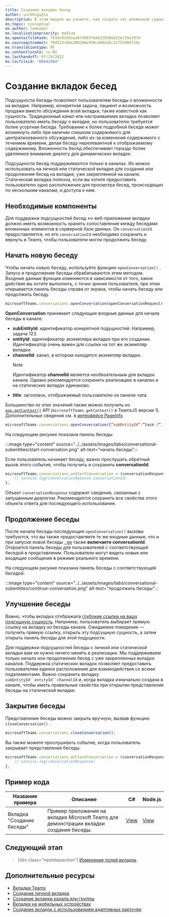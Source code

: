 ```yaml
---
title: Создание вкладок бесед
author: surbhigupta
description: В этом модуле вы узнаете, как создать чат вложенной сущности для вкладок канала, чтобы управлять беседами с помощью примеров кода
ms.topic: conceptual
ms.author: lomeybur
ms.localizationpriority: medium
ms.openlocfilehash: f039c8cb03aa874993f64d32030eb226c59a707d
ms.sourcegitcommit: 79d525c0be309200e930cdd942bc2c753d0b718c
ms.translationtype: MT
ms.contentlocale: ru-RU
ms.lasthandoff: 07/19/2022
ms.locfileid: "66841984"
---
```

# <a name="create-conversational-tabs"></a>Создание вкладок бесед

Подсущности беседы позволяют пользователям беседы о вложенности на вкладке. Например, конкретная задача, пациент и возможность продажи вместо обсуждения всей вкладки, также известной как сущность. Традиционный канал или настраиваемая вкладка позволяет пользователю иметь беседу о вкладке, но пользователю требуется более усортная беседа. Требование к более подробной беседе может возникнуть либо при наличии слишком содержимого для централизованного обсуждения, либо из-за изменения содержимого с течением времени, делая беседу нерелевантной к отображаемому содержимому. Вложенность бесед обеспечивает гораздо более уделяемое внимание диалогу для динамических вкладок.

Подсущности бесед поддерживаются только в каналах. Их можно использовать на личной или статической вкладке для создания или продолжения бесед на вкладке, уже закрепленной на канале. Статическая вкладка полезна, если вы хотите предоставить пользователю одно расположение для просмотра бесед, происходящих по нескольким каналам, и доступа к ним.

## <a name="prerequisites"></a>Необходимые компоненты

Для поддержки подсущностей бесед ↔ веб-приложение вкладки должно иметь возможность хранить сопоставление между беседами вложенных элементов в серверной базе данных. Он `conversationId` предоставляется, но его `conversationId` необходимо сохранить и вернуть в Teams, чтобы пользователи могли продолжить беседу.

## <a name="start-a-new-conversation"></a>Начать новую беседу

Чтобы начать новую беседу, используйте функцию `openConversation()` . Запуск и продолжение беседы обрабатываются этим методом. Входные данные функции изменяются в зависимости от того, какое действие вы хотите выполнить, с точки зрения пользователя, при этом открывается панель беседы справа от экрана, чтобы начать беседу или продолжить беседу.

``` javascript
microsoftTeams.conversations.openConversation(openConversationRequest);
```

**OpenConversation** принимает следующие входные данные для начала беседы в канале:

* **subEntityId**: идентификатор конкретной подущностей. Например, задача 123.
* **entityId**: идентификатор экземпляра вкладки при его создании. Идентификатор очень важен для ссылки на тот же экземпляр вкладки.
* **channelId**: канал, в котором находится экземпляр вкладки.
   > [!NOTE]
   > Идентификатор **channelId** является необязательным для вкладок канала. Однако рекомендуется сохранить реализацию в каналах и на статических вкладах одинаково.
* **title**: заголовок, отображаемый пользователю на панели чата.

Большинство из этих значений также можно получить из [`app.getContext()`](/javascript/api/@microsoft/teams-js/app?view=msteams-client-js-latest#@microsoft-teams-js-app-getcontext&preserve-view=true) API (`microsoftTeams.getContext()` в TeamsJS версии 1). Дополнительные сведения см. в [интерфейсе PageInfo](/javascript/api/@microsoft/teams-js/app?view=msteams-client-js-latest#@microsoft-teams-js-app-pageinfo&preserve-view=true)

```javascript
microsoftTeams.conversations.openConversation({“subEntityId”:”task-1”, “entityId”: “tabInstanceId-1”, “channelId”: ”19:baa6e71f65b948d189bf5c892baa8e5a@thread.skype”, “title”: "Task Title”});
```

На следующем рисунке показана панель беседы:

:::image type="content" source="../../assets/images/tabs/conversational-subentities/start-conversation.png" alt-text="начать беседы":::

Если пользователь начинает беседу, важно прослушать обратный вызов этого события, чтобы получить и сохранить **conversationId**:

```javascript
microsoftTeams.conversations.onStartConversation = (conversationResponse) => {
    // console.log(conversationReponse.conversationId)
};
```

Объект `conversationResponse` содержит сведения, связанные с запущенным диалогом. Рекомендуется сохранить все свойства этого объекта ответа для последующего использования.

## <a name="continue-a-conversation"></a>Продолжение беседы

После начала беседы последующие `openConversation()` вызовы требуются, что вы также предоставляете те же входные данные, что и при запуске новой беседы [, но](#start-a-new-conversation) также **включаете conversationId**. Откроется панель беседы для пользователей с соответствующей беседой в представлении. Пользователи могут видеть новые или входящие сообщения в режиме реального времени.

На следующем рисунке показана панель беседы с соответствующей беседой:

:::image type="content" source="../../assets/images/tabs/conversational-subentities/continue-conversation.png" alt-text="продолжить беседы":::

## <a name="enhance-a-conversation"></a>Улучшение беседы

Важно, чтобы вкладка отображала [глубокие ссылки на вашу подсущную сущность](~/concepts/build-and-test/deep-links.md). Например, пользователь выбирает прямую ссылку на вкладку из беседы канала. Ожидаемое поведение — получить прямую ссылку, открыть эту подсущную сущность, а затем открыть панель беседы для этой подущности.

Для поддержки подсущностей беседы с личной или статической вкладки вам не нужно ничего менять в реализации. Мы поддерживаем только начало или продолжение бесед с уже закрепленных вкладок каналов. Поддержка статических вкладок позволяет предоставить пользователям единое расположение для взаимодействия со всеми подэлементами. Важно сохранить вкладку `subEntityId``entityId``channelId` и, когда вкладка изначально создана в канале, чтобы иметь правильные свойства при открытии представления беседы на статической вкладке.

## <a name="close-a-conversation"></a>Закрытие беседы

Представление беседы можно закрыть вручную, вызвав функцию `closeConversation()` .

```javascript
microsoftTeams.conversations.closeConversation();
```

Вы также можете прослушивать событие, когда пользователь закрывает представление беседы.

```javascript
microsoftTeams.conversations.onCloseConversation = (conversationResponse) => {
    // console.log(conversationResponse)
};
```

## <a name="code-sample"></a>Пример кода

| Название примера | Описание | C# |Node.js|
|-------------|-------------|------|----|
|Вкладка "Создание беседы"| Пример приложения на вкладке Microsoft Teams для демонстрации вкладки создания беседы. | [View](https://github.com/OfficeDev/Microsoft-Teams-Samples/tree/main/samples/tab-conversations/csharp) |  [View](https://github.com/OfficeDev/Microsoft-Teams-Samples/tree/main/samples/tab-conversations/nodejs) |

## <a name="next-step"></a>Следующий этап

> [!div class="nextstepaction"]
> [Изменения полей вкладок](~/resources/removing-tab-margins.md)

## <a name="see-also"></a>Дополнительные ресурсы

* [Вкладки Teams](~/tabs/what-are-tabs.md)
* [Создание личной вкладки](~/tabs/how-to/create-personal-tab.md)
* [Создание вкладки канала или группы](~/tabs/how-to/create-channel-group-tab.md)
* [Вкладки на мобильных устройствах](~/tabs/design/tabs-mobile.md)
* [Создание вкладок с использованием адаптивных карточек](~/tabs/how-to/build-adaptive-card-tabs.md)
